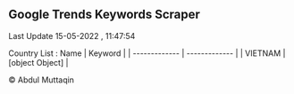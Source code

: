 

## Google Trends Keywords Scraper 
 
Last Update 15-05-2022 , 11:47:54

Country List :
 Name  | Keyword |
| ------------- | ------------- |
| VIETNAM | [object Object] |



© Abdul Muttaqin 
